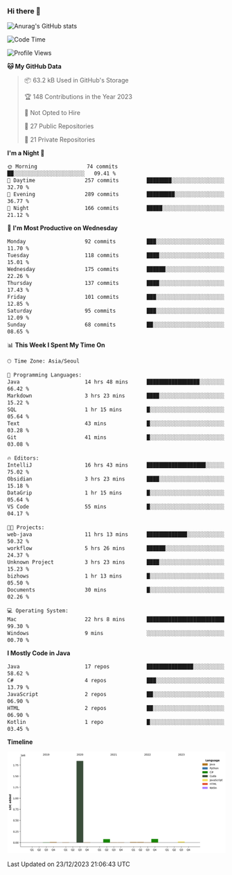 ### Hi there 👋

![Anurag's GitHub stats](https://github-readme-stats.vercel.app/api?username=pllap&show_icons=true&theme=github_dark)

<!--START_SECTION:waka-->
![Code Time](http://img.shields.io/badge/Code%20Time-667%20hrs%2015%20mins-blue)

![Profile Views](http://img.shields.io/badge/Profile%20Views-3-blue)

**🐱 My GitHub Data** 

> 📦 63.2 kB Used in GitHub's Storage 
 > 
> 🏆 148 Contributions in the Year 2023
 > 
> 🚫 Not Opted to Hire
 > 
> 📜 27 Public Repositories 
 > 
> 🔑 21 Private Repositories 
 > 
**I'm a Night 🦉** 

```text
🌞 Morning                74 commits          ██░░░░░░░░░░░░░░░░░░░░░░░   09.41 % 
🌆 Daytime                257 commits         ████████░░░░░░░░░░░░░░░░░   32.70 % 
🌃 Evening                289 commits         █████████░░░░░░░░░░░░░░░░   36.77 % 
🌙 Night                  166 commits         █████░░░░░░░░░░░░░░░░░░░░   21.12 % 
```
📅 **I'm Most Productive on Wednesday** 

```text
Monday                   92 commits          ███░░░░░░░░░░░░░░░░░░░░░░   11.70 % 
Tuesday                  118 commits         ████░░░░░░░░░░░░░░░░░░░░░   15.01 % 
Wednesday                175 commits         ██████░░░░░░░░░░░░░░░░░░░   22.26 % 
Thursday                 137 commits         ████░░░░░░░░░░░░░░░░░░░░░   17.43 % 
Friday                   101 commits         ███░░░░░░░░░░░░░░░░░░░░░░   12.85 % 
Saturday                 95 commits          ███░░░░░░░░░░░░░░░░░░░░░░   12.09 % 
Sunday                   68 commits          ██░░░░░░░░░░░░░░░░░░░░░░░   08.65 % 
```


📊 **This Week I Spent My Time On** 

```text
🕑︎ Time Zone: Asia/Seoul

💬 Programming Languages: 
Java                     14 hrs 48 mins      █████████████████░░░░░░░░   66.42 % 
Markdown                 3 hrs 23 mins       ████░░░░░░░░░░░░░░░░░░░░░   15.22 % 
SQL                      1 hr 15 mins        █░░░░░░░░░░░░░░░░░░░░░░░░   05.64 % 
Text                     43 mins             █░░░░░░░░░░░░░░░░░░░░░░░░   03.28 % 
Git                      41 mins             █░░░░░░░░░░░░░░░░░░░░░░░░   03.08 % 

🔥 Editors: 
IntelliJ                 16 hrs 43 mins      ███████████████████░░░░░░   75.02 % 
Obsidian                 3 hrs 23 mins       ████░░░░░░░░░░░░░░░░░░░░░   15.18 % 
DataGrip                 1 hr 15 mins        █░░░░░░░░░░░░░░░░░░░░░░░░   05.64 % 
VS Code                  55 mins             █░░░░░░░░░░░░░░░░░░░░░░░░   04.17 % 

🐱‍💻 Projects: 
web-java                 11 hrs 13 mins      █████████████░░░░░░░░░░░░   50.32 % 
workflow                 5 hrs 26 mins       ██████░░░░░░░░░░░░░░░░░░░   24.37 % 
Unknown Project          3 hrs 23 mins       ████░░░░░░░░░░░░░░░░░░░░░   15.23 % 
bizhows                  1 hr 13 mins        █░░░░░░░░░░░░░░░░░░░░░░░░   05.50 % 
Documents                30 mins             █░░░░░░░░░░░░░░░░░░░░░░░░   02.26 % 

💻 Operating System: 
Mac                      22 hrs 8 mins       █████████████████████████   99.30 % 
Windows                  9 mins              ░░░░░░░░░░░░░░░░░░░░░░░░░   00.70 % 
```

**I Mostly Code in Java** 

```text
Java                     17 repos            ███████████████░░░░░░░░░░   58.62 % 
C#                       4 repos             ███░░░░░░░░░░░░░░░░░░░░░░   13.79 % 
JavaScript               2 repos             ██░░░░░░░░░░░░░░░░░░░░░░░   06.90 % 
HTML                     2 repos             ██░░░░░░░░░░░░░░░░░░░░░░░   06.90 % 
Kotlin                   1 repo              █░░░░░░░░░░░░░░░░░░░░░░░░   03.45 % 
```



**Timeline**

![Lines of Code chart](https://raw.githubusercontent.com/pllap/pllap/main/assets/bar_graph.png)


 Last Updated on 23/12/2023 21:06:43 UTC
<!--END_SECTION:waka-->


<!--
**pllap/pllap** is a ✨ _special_ ✨ repository because its `README.md` (this file) appears on your GitHub profile.

Here are some ideas to get you started:

- 🔭 I’m currently working on ...
- 🌱 I’m currently learning ...
- 👯 I’m looking to collaborate on ...
- 🤔 I’m looking for help with ...
- 💬 Ask me about ...
- 📫 How to reach me: ...
- 😄 Pronouns: ...
- ⚡ Fun fact: ...
-->
